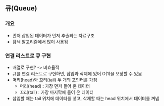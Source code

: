 ## 큐(Queue)

### 개요
- 먼저 삽입된 데이터가 먼저 추출되는 자료구조
- 탐색 알고리즘에서 많이 사용됨

### 연결 리스트로 큐 구현
- 배열로 구현? -> 비효율적
- 큐를 연결 리스트로 구현하면, 삽입과 삭제에 있어 O(1)을 보장할 수 있음
- 머리(head)와 꼬리(tail) 두 개의 포인터를 가짐
    - 머리(head) : 가장 먼저 들어 온 데이터
    - 꼬리(tail) : 가장 마지막에 들어 온 데이터
- 삽입할 때는 tail 위치에 데이터를 넣고, 삭제할 때는 head 위치에서 데이터를 꺼냄